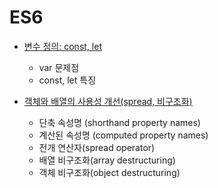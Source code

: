 # ES6

- [변수 정의: const, let]()
  - var 문제점
  - const, let 특징
  
- [객체와 배열의 사용성 개선(spread, 비구조화)]()
  - 단축 속성명 (shorthand property names)
  - 계산된 속성명 (computed property names)
  - 전개 연산자(spread operator)
  - 배열 비구조화(array destructuring)
  - 객체 비구조화(object destructuring)
